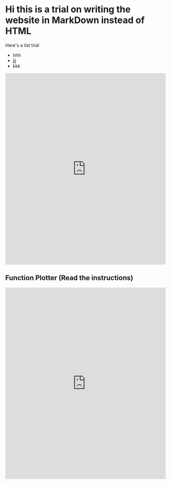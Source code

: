 # Hi this is a trial on writing the website in MarkDown instead of HTML
Here's a list trial
* hhh
* jjj
* kkk

<iframe src="https://trinket.io/embed/glowscript/f7dbcac96e?toggleCode=true&start=result" width="100%" height="600" frameborder="0" marginwidth="0" marginheight="0" allowfullscreen></iframe>

## Function Plotter (Read the instructions)
<iframe src="https://trinket.io/embed/glowscript/2029cfd294?toggleCode=true&start=result&showInstructions=true" width="100%" height="600" frameborder="0" marginwidth="0" marginheight="0" allowfullscreen></iframe>